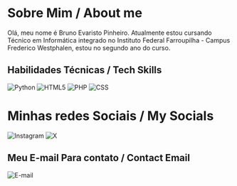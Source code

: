 # Sobre Mim / About me
Olá, meu nome é Bruno Evaristo Pinheiro.
Atualmente estou cursando Técnico em Informática integrado
no Instituto Federal Farroupilha - Campus Frederico Westphalen, 
estou no segundo ano do curso.
## Habilidades Técnicas / Tech Skills
![Python](https://img.shields.io/badge/python-white?style=for-the-badge&logo=python&logoColor=white&color=blue) ![HTML5](https://img.shields.io/badge/html5-white?style=for-the-badge&logo=html5&logoColor=white&color=%23E34F26) ![PHP](https://img.shields.io/badge/php-%23777BB4.svg?style=for-the-badge&logo=php&logoColor=white) ![CSS](https://img.shields.io/badge/css3-white?style=for-the-badge&logo=css3&logoColor=white&color=%231572B6)
# Minhas redes Sociais / My Socials
![Instagram](https://img.shields.io/badge/instagram-white?style=flat&logo=instagram&logoColor=white&color=%23E4405F&link=https%3A%2F%2Fwww.instagram.com%2Fbrunowithouth) ![X](https://img.shields.io/badge/X-white?style=flat&logo=x&logoColor=white&color=black&link=https%3A%2F%2Fx.com%2Fbrunowithouth)
## Meu E-mail Para contato / Contact Email
![E-mail](https://img.shields.io/badge/pinheirobrunoevaristo%40gmail.com-white?style=for-the-badge&logo=gmail&logoColor=white&color=%23EA4335&link=pinheirobrunoevaristo%40gmail.com)
